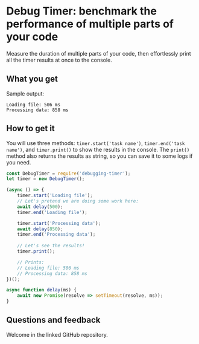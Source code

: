 # Debug Timer: benchmark the performance of multiple parts of your code #

Measure the duration of multiple parts of your code, then effortlessly print
all the timer results at once to the console.

## What you get ##

Sample output:

```
Loading file: 506 ms
Processing data: 858 ms
```

## How to get it ##

You will use three methods: `timer.start('task name')`, `timer.end('task name')`,
and `timer.print()` to show the results in the console. The `print()` method also
returns the results as string, so you can save it to some logs if you need.

```js
const DebugTimer = require('debugging-timer');
let timer = new DebugTimer();

(async () => {
	timer.start('Loading file');
	// Let's pretend we are doing some work here:
	await delay(500);
	timer.end('Loading file');	

	timer.start('Processing data');
	await delay(850);
	timer.end('Processing data');
	
	// Let's see the results!
	timer.print();

	// Prints:
	// Loading file: 506 ms
	// Processing data: 858 ms
})();

async function delay(ms) {
	await new Promise(resolve => setTimeout(resolve, ms));
}
```

## Questions and feedback ##

Welcome in the linked GitHub repository.